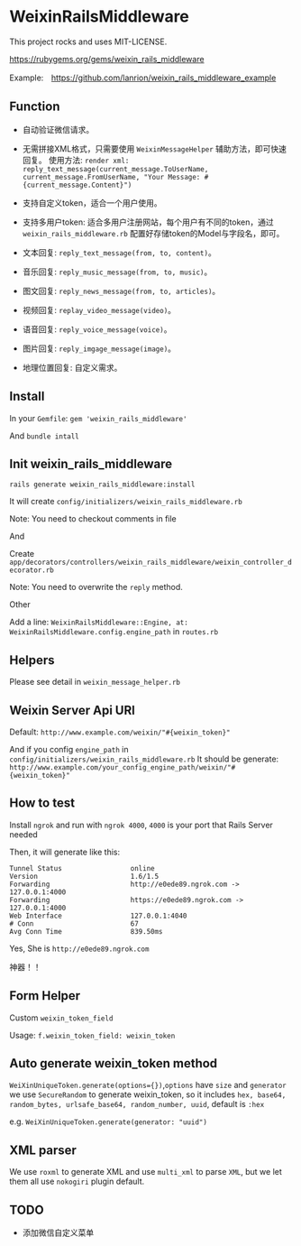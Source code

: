 # WeixinRailsMiddleware

This project rocks and uses MIT-LICENSE.

https://rubygems.org/gems/weixin_rails_middleware

Example:　https://github.com/lanrion/weixin_rails_middleware_example

## Function

  * 自动验证微信请求。

  * 无需拼接XML格式，只需要使用 `WeixinMessageHelper` 辅助方法，即可快速回复。
    使用方法: ` render xml: reply_text_message(current_message.ToUserName, current_message.FromUserName, "Your Message: #{current_message.Content}") `

  * 支持自定义token，适合一个用户使用。

  * 支持多用户token: 适合多用户注册网站，每个用户有不同的token，通过 `weixin_rails_middleware.rb` 配置好存储token的Model与字段名，即可。

  * 文本回复: `reply_text_message(from, to, content)`。

  * 音乐回复: `reply_music_message(from, to, music)`。

  * 图文回复: `reply_news_message(from, to, articles)`。

  * 视频回复: `replay_video_message(video)`。

  * 语音回复: `reply_voice_message(voice)`。

  * 图片回复: `reply_imgage_message(image)`。

  * 地理位置回复: 自定义需求。

## Install

  In your `Gemfile`: `gem 'weixin_rails_middleware'`

  And `bundle intall`

## Init weixin_rails_middleware

  `rails generate weixin_rails_middleware:install`

  It will create `config/initializers/weixin_rails_middleware.rb`

  Note: You need to checkout comments in file

  And

  Create `app/decorators/controllers/weixin_rails_middleware/weixin_controller_decorator.rb`

  Note: You need to overwrite the `reply` method.

  Other

  Add a line: `WeixinRailsMiddleware::Engine, at: WeixinRailsMiddleware.config.engine_path` in `routes.rb`

## Helpers

  Please see detail in `weixin_message_helper.rb`

## Weixin Server Api URl
  Default: `http://www.example.com/weixin/"#{weixin_token}"`

  And if you config `engine_path` in `config/initializers/weixin_rails_middleware.rb`
  It should be generate: `http://www.example.com/your_config_engine_path/weixin/"#{weixin_token}"`

## How to test
  Install `ngrok` and run with `ngrok 4000`, `4000` is your port that Rails Server needed

  Then, it will generate like this:

  ```
  Tunnel Status                 online
  Version                       1.6/1.5
  Forwarding                    http://e0ede89.ngrok.com -> 127.0.0.1:4000
  Forwarding                    https://e0ede89.ngrok.com -> 127.0.0.1:4000
  Web Interface                 127.0.0.1:4040
  # Conn                        67
  Avg Conn Time                 839.50ms

  ```

  Yes, She is `http://e0ede89.ngrok.com`

  神器！！

## Form Helper

  Custom `weixin_token_field`

  Usage: `f.weixin_token_field: weixin_token`

## Auto generate weixin_token method
  `WeiXinUniqueToken.generate(options={})`,`options` have `size` and `generator`
  we use `SecureRandom` to generate weixin_token, so it includes `hex, base64, random_bytes, urlsafe_base64, random_number, uuid`, default is `:hex`

  e.g. `WeiXinUniqueToken.generate(generator: "uuid")`

## XML parser
  We use `roxml` to generate XML and use `multi_xml` to parse `XML`, but we let them all use `nokogiri` plugin default.

## TODO

  * 添加微信自定义菜单

